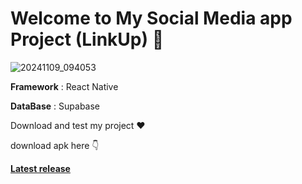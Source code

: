 # Welcome to My Social Media app Project (LinkUp) 👋

![20241109_094053](https://github.com/user-attachments/assets/9e8b7049-4d40-4e2e-a8fa-e95f645b8478)


**Framework** : React Native

**DataBase** : Supabase

Download and test my project ♥️

download apk here 👇

[**Latest release**](https://github.com/ohm-vishwa/react-native-social-media-app/releases/tag/01)

